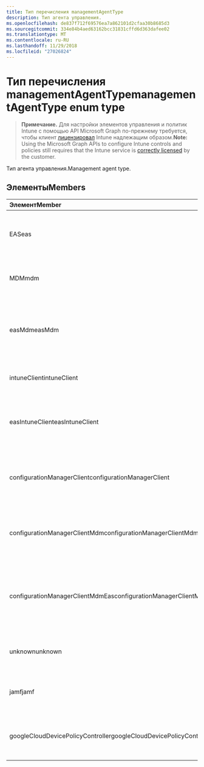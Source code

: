 ```yaml
---
title: Тип перечисления managementAgentType
description: Тип агента управления.
ms.openlocfilehash: de837f712f69576ea7a862101d2cfaa30b8685d3
ms.sourcegitcommit: 334e84b4aed63162bcc31831cffd6d363dafee02
ms.translationtype: MT
ms.contentlocale: ru-RU
ms.lasthandoff: 11/29/2018
ms.locfileid: "27026824"
---
```

# <a name="managementagenttype-enum-type"></a><span data-ttu-id="cfe19-103">Тип перечисления managementAgentType</span><span class="sxs-lookup"><span data-stu-id="cfe19-103">managementAgentType enum type</span></span>

> <span data-ttu-id="cfe19-104">**Примечание.** Для настройки элементов управления и политик Intune с помощью API Microsoft Graph по-прежнему требуется, чтобы клиент [лицензировал](https://go.microsoft.com/fwlink/?linkid=839381) Intune надлежащим образом.</span><span class="sxs-lookup"><span data-stu-id="cfe19-104">**Note:** Using the Microsoft Graph APIs to configure Intune controls and policies still requires that the Intune service is [correctly licensed](https://go.microsoft.com/fwlink/?linkid=839381) by the customer.</span></span>

<span data-ttu-id="cfe19-105">Тип агента управления.</span><span class="sxs-lookup"><span data-stu-id="cfe19-105">Management agent type.</span></span>
## <a name="members"></a><span data-ttu-id="cfe19-106">Элементы</span><span class="sxs-lookup"><span data-stu-id="cfe19-106">Members</span></span>
|<span data-ttu-id="cfe19-107">Элемент</span><span class="sxs-lookup"><span data-stu-id="cfe19-107">Member</span></span>|<span data-ttu-id="cfe19-108">Значение</span><span class="sxs-lookup"><span data-stu-id="cfe19-108">Value</span></span>|<span data-ttu-id="cfe19-109">Описание</span><span class="sxs-lookup"><span data-stu-id="cfe19-109">Description</span></span>|
|:---|:---|:---|
|<span data-ttu-id="cfe19-110">EAS</span><span class="sxs-lookup"><span data-stu-id="cfe19-110">eas</span></span>|<span data-ttu-id="cfe19-111">1</span><span class="sxs-lookup"><span data-stu-id="cfe19-111">1</span></span>|<span data-ttu-id="cfe19-112">Устройство управляется сервером Exchange server.</span><span class="sxs-lookup"><span data-stu-id="cfe19-112">The device is managed by Exchange server.</span></span>|
|<span data-ttu-id="cfe19-113">MDM</span><span class="sxs-lookup"><span data-stu-id="cfe19-113">mdm</span></span>|<span data-ttu-id="cfe19-114">2</span><span class="sxs-lookup"><span data-stu-id="cfe19-114">2</span></span>|<span data-ttu-id="cfe19-115">Устройство является управляемым путем MDM. Intune</span><span class="sxs-lookup"><span data-stu-id="cfe19-115">The device is managed by Intune MDM.</span></span>|
|<span data-ttu-id="cfe19-116">easMdm</span><span class="sxs-lookup"><span data-stu-id="cfe19-116">easMdm</span></span>|<span data-ttu-id="cfe19-117">3</span><span class="sxs-lookup"><span data-stu-id="cfe19-117">3</span></span>|<span data-ttu-id="cfe19-118">Устройство управляется сервером Exchange server и Intune MDM.</span><span class="sxs-lookup"><span data-stu-id="cfe19-118">The device is managed by both Exchange server and Intune MDM.</span></span>|
|<span data-ttu-id="cfe19-119">intuneClient</span><span class="sxs-lookup"><span data-stu-id="cfe19-119">intuneClient</span></span>|<span data-ttu-id="cfe19-120">4</span><span class="sxs-lookup"><span data-stu-id="cfe19-120">4</span></span>|<span data-ttu-id="cfe19-121">Управляемые клиентами Intune.</span><span class="sxs-lookup"><span data-stu-id="cfe19-121">Intune client managed.</span></span>|
|<span data-ttu-id="cfe19-122">easIntuneClient</span><span class="sxs-lookup"><span data-stu-id="cfe19-122">easIntuneClient</span></span>|<span data-ttu-id="cfe19-123">5</span><span class="sxs-lookup"><span data-stu-id="cfe19-123">5</span></span>|<span data-ttu-id="cfe19-124">Устройство является EAS и Intune двойной управляемые клиентами.</span><span class="sxs-lookup"><span data-stu-id="cfe19-124">The device is EAS and Intune client dual managed.</span></span>|
|<span data-ttu-id="cfe19-125">configurationManagerClient</span><span class="sxs-lookup"><span data-stu-id="cfe19-125">configurationManagerClient</span></span>|<span data-ttu-id="cfe19-126">8</span><span class="sxs-lookup"><span data-stu-id="cfe19-126">8</span></span>|<span data-ttu-id="cfe19-127">Устройство является управляемым, диспетчер конфигураций.</span><span class="sxs-lookup"><span data-stu-id="cfe19-127">The device is managed by Configuration Manager.</span></span>|
|<span data-ttu-id="cfe19-128">configurationManagerClientMdm</span><span class="sxs-lookup"><span data-stu-id="cfe19-128">configurationManagerClientMdm</span></span>|<span data-ttu-id="cfe19-129">10</span><span class="sxs-lookup"><span data-stu-id="cfe19-129">10</span></span>|<span data-ttu-id="cfe19-130">Устройство управляется Configuration Manager и MDM.</span><span class="sxs-lookup"><span data-stu-id="cfe19-130">The device is managed by Configuration Manager and MDM.</span></span>|
|<span data-ttu-id="cfe19-131">configurationManagerClientMdmEas</span><span class="sxs-lookup"><span data-stu-id="cfe19-131">configurationManagerClientMdmEas</span></span>|<span data-ttu-id="cfe19-132">11</span><span class="sxs-lookup"><span data-stu-id="cfe19-132">11</span></span>|<span data-ttu-id="cfe19-133">Устройство является управляемым, диспетчер конфигураций, MDM и Eas.</span><span class="sxs-lookup"><span data-stu-id="cfe19-133">The device is managed by Configuration Manager, MDM and Eas.</span></span>|
|<span data-ttu-id="cfe19-134">unknown</span><span class="sxs-lookup"><span data-stu-id="cfe19-134">unknown</span></span>|<span data-ttu-id="cfe19-135">16</span><span class="sxs-lookup"><span data-stu-id="cfe19-135">16</span></span>|<span data-ttu-id="cfe19-136">Тип агента управления UNKNOWN.</span><span class="sxs-lookup"><span data-stu-id="cfe19-136">Unknown management agent type.</span></span>|
|<span data-ttu-id="cfe19-137">jamf</span><span class="sxs-lookup"><span data-stu-id="cfe19-137">jamf</span></span>|<span data-ttu-id="cfe19-138">32</span><span class="sxs-lookup"><span data-stu-id="cfe19-138">32</span></span>|<span data-ttu-id="cfe19-139">Атрибуты устройства полученные от Jamf.</span><span class="sxs-lookup"><span data-stu-id="cfe19-139">The device attributes are fetched from Jamf.</span></span>|
|<span data-ttu-id="cfe19-140">googleCloudDevicePolicyController</span><span class="sxs-lookup"><span data-stu-id="cfe19-140">googleCloudDevicePolicyController</span></span>|<span data-ttu-id="cfe19-141">64</span><span class="sxs-lookup"><span data-stu-id="cfe19-141">64</span></span>|<span data-ttu-id="cfe19-142">Устройство управляется CloudDPC компании Google.</span><span class="sxs-lookup"><span data-stu-id="cfe19-142">The device is managed by Google's CloudDPC.</span></span>|



